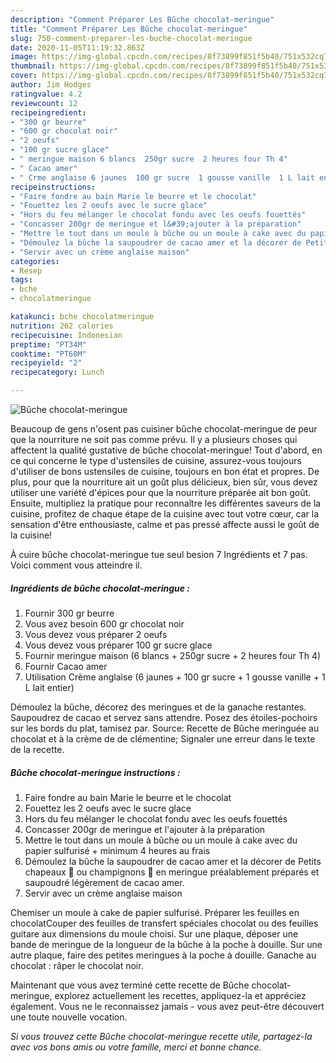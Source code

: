 ```yaml
---
description: "Comment Préparer Les Bûche chocolat-meringue"
title: "Comment Préparer Les Bûche chocolat-meringue"
slug: 750-comment-preparer-les-buche-chocolat-meringue
date: 2020-11-05T11:19:32.863Z
image: https://img-global.cpcdn.com/recipes/8f73899f851f5b40/751x532cq70/buche-chocolat-meringue-photo-principale-de-la-recette.jpg
thumbnail: https://img-global.cpcdn.com/recipes/8f73899f851f5b40/751x532cq70/buche-chocolat-meringue-photo-principale-de-la-recette.jpg
cover: https://img-global.cpcdn.com/recipes/8f73899f851f5b40/751x532cq70/buche-chocolat-meringue-photo-principale-de-la-recette.jpg
author: Jim Hodges
ratingvalue: 4.2
reviewcount: 12
recipeingredient:
- "300 gr beurre"
- "600 gr chocolat noir"
- "2 oeufs"
- "100 gr sucre glace"
- " meringue maison 6 blancs  250gr sucre  2 heures four Th 4"
- " Cacao amer"
- " Crme anglaise 6 jaunes  100 gr sucre  1 gousse vanille  1 L lait entier"
recipeinstructions:
- "Faire fondre au bain Marie le beurre et le chocolat"
- "Fouettez les 2 oeufs avec le sucre glace"
- "Hors du feu mélanger le chocolat fondu avec les oeufs fouettés"
- "Concasser 200gr de meringue et l&#39;ajouter à la préparation"
- "Mettre le tout dans un moule à bûche ou un moule à cake avec du papier sulfurisé + minimum 4 heures au frais"
- "Démoulez la bûche la saupoudrer de cacao amer et la décorer de Petits chapeaux 🎩 ou champignons 🍄 en meringue préalablement préparés et saupoudré légèrement de cacao amer."
- "Servir avec un crème anglaise maison"
categories:
- Resep
tags:
- bche
- chocolatmeringue

katakunci: bche chocolatmeringue 
nutrition: 262 calories
recipecuisine: Indonesian
preptime: "PT34M"
cooktime: "PT60M"
recipeyield: "2"
recipecategory: Lunch

---
```



![Bûche chocolat-meringue](https://img-global.cpcdn.com/recipes/8f73899f851f5b40/751x532cq70/buche-chocolat-meringue-photo-principale-de-la-recette.jpg)

Beaucoup de gens n'osent pas cuisiner bûche chocolat-meringue de peur que la nourriture ne soit pas comme prévu. Il y a plusieurs choses qui affectent la qualité gustative de bûche chocolat-meringue! Tout d'abord, en ce qui concerne le type d'ustensiles de cuisine, assurez-vous toujours d'utiliser de bons ustensiles de cuisine, toujours en bon état et propres. De plus, pour que la nourriture ait un goût plus délicieux, bien sûr, vous devez utiliser une variété d'épices pour que la nourriture préparée ait bon goût. Ensuite, multipliez la pratique pour reconnaître les différentes saveurs de la cuisine, profitez de chaque étape de la cuisine avec tout votre cœur, car la sensation d'être enthousiaste, calme et pas pressé affecte aussi le goût de la cuisine!

<!--inarticleads1-->

À cuire bûche chocolat-meringue tue seul besion 7 Ingrédients et 7 pas. Voici comment vous atteindre il.

##### Ingrédients de bûche chocolat-meringue :

1. Fournir 300 gr beurre
1. Vous avez besoin 600 gr chocolat noir
1. Vous devez vous préparer 2 oeufs
1. Vous devez vous préparer 100 gr sucre glace
1. Fournir  meringue maison (6 blancs + 250gr sucre + 2 heures four Th 4)
1. Fournir  Cacao amer
1. Utilisation  Crème anglaise (6 jaunes + 100 gr sucre + 1 gousse vanille + 1 L lait entier)


Démoulez la bûche, décorez des meringues et de la ganache restantes. Saupoudrez de cacao et servez sans attendre. Posez des étoiles-pochoirs sur les bords du plat, tamisez par. Source: Recette de Bûche meringuée au chocolat et à la crème de de clémentine; Signaler une erreur dans le texte de la recette. 

<!--inarticleads2-->

##### Bûche chocolat-meringue instructions :

1. Faire fondre au bain Marie le beurre et le chocolat
1. Fouettez les 2 oeufs avec le sucre glace
1. Hors du feu mélanger le chocolat fondu avec les oeufs fouettés
1. Concasser 200gr de meringue et l&#39;ajouter à la préparation
1. Mettre le tout dans un moule à bûche ou un moule à cake avec du papier sulfurisé + minimum 4 heures au frais
1. Démoulez la bûche la saupoudrer de cacao amer et la décorer de Petits chapeaux 🎩 ou champignons 🍄 en meringue préalablement préparés et saupoudré légèrement de cacao amer.
1. Servir avec un crème anglaise maison


Chemiser un moule à cake de papier sulfurisé. Préparer les feuilles en chocolatCouper des feuilles de transfert spéciales chocolat ou des feuilles guitare aux dimensions du moule choisi. Sur une plaque, déposer une bande de meringue de la longueur de la bûche à la poche à douille. Sur une autre plaque, faire des petites meringues à la poche à douille. Ganache au chocolat : râper le chocolat noir. 

<!--inarticleads1-->

<p>
Maintenant que vous avez terminé cette recette de Bûche chocolat-meringue, explorez actuellement les recettes, appliquez-la et appréciez également. Vous ne le reconnaissez jamais - vous avez peut-être découvert une toute nouvelle vocation.
</p>

<p>
<i>Si vous trouvez cette Bûche chocolat-meringue recette utile, partagez-la avec vos bons amis ou votre famille, merci et bonne chance.</i>
</p>
